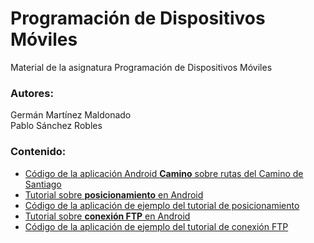 # Programación de Dispositivos Móviles
Material de la asignatura Programación de Dispositivos Móviles

### Autores:
Germán Martínez Maldonado  
Pablo Sánchez Robles

### Contenido:
- [Código de la aplicación Android **Camino** sobre rutas del Camino de Santiago](https://github.com/PSanchezR/Camino)
- [Tutorial sobre **posicionamiento** en Android](TutorialFTP/TutorialFTP.pdf)
- [Código de la aplicación de ejemplo del tutorial de posicionamiento](TutorialFTP/AndroidStudioProject)
- [Tutorial sobre **conexión FTP** en Android](TutorialPosicionamiento/TutorialPosicionamiento.pdf)
- [Código de la aplicación de ejemplo del tutorial de conexión FTP](TutorialPosicionamiento/AndroidStudioProject)
